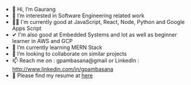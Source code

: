 - 👋 Hi, I’m Gaurang
- 👀 I’m interested in Software Engineering related work
- 🐱‍🏍 I'm currently good at JavaScript, React, Node, Python and Google Apps Script
- ✔  I'm also good at Embedded Systems and Iot as well as beginner learner in AWS and GCP
- 🌱 I’m currently learning MERN Stack
- 💞️ I’m looking to collaborate on similar projects
- 📫 Reach me on : gpambasana@gmail or LinkedIn : http://www.linkedin.com/in/gpambasana
- 🤳 Please find my resume at [here](https://docs.google.com/document/d/18IfTfexeH3kYXHumgd6QLkJPC2FBxv-MY7c5A7ufiYk/edit?usp=sharing)
